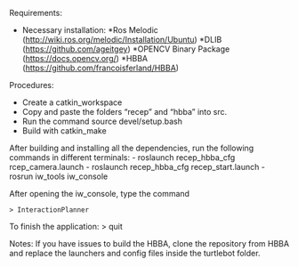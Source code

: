 Requirements:
 
- Necessary installation:
  *Ros Melodic (http://wiki.ros.org/melodic/Installation/Ubuntu)
  *DLIB (https://github.com/ageitgey)
  *OPENCV Binary Package (https://docs.opencv.org/)
  *HBBA (https://github.com/francoisferland/HBBA)

Procedures:
- Create a catkin_workspace
- Copy and paste the folders “recep” and “hbba” into src.
- Run the command source devel/setup.bash
- Build with catkin_make

After building and installing all the dependencies, run the following commands in different terminals:
	- roslaunch recep_hbba_cfg rcep_camera.launch
	- roslaunch recep_hbba_cfg recep_start.launch
	- rosrun iw_tools iw_console

After opening the iw_console, type the command 

	> InteractionPlanner
To finish the application:
	> quit


Notes:
	If you have issues to build the HBBA, clone the repository from HBBA and replace the launchers and config files inside the turtlebot folder.
